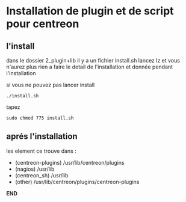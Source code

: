 # Installation de plugin et de script pour centreon

## l'install

dans le dossier 2_plugin+lib il y a un fichier install.sh lancez lz et vous n'aurez plus rien a faire le detail de l'installation et donnée pendant l'installation

si vous ne pouvez pas lancer install

```Shell
./install.sh
```

tapez

```Shell
sudo chmod 775 install.sh
```

## aprés l'installation 
les element ce trouve dans :
 + (centreon-plugins) /usr/lib/centreon/plugins
 + (nagios) /usr/lib
 + (centreon_sh) /usr/lib
 + (other) /usr/lib/centreon/plugins/centreon-plugins
 
 __END__
